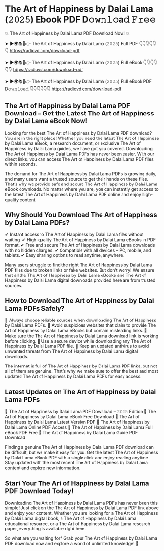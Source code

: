 # The Art of Happiness by Dalai Lama (𝟸𝟶𝟸𝟻) Ebook PDF D𝚘𝚠𝚗𝚕𝚘a𝚍 𝙵𝚛𝚎𝚎

💥 The Art of Happiness by Dalai Lama PDF Download Now! 💥

➤ ►🌍📚📱👉 The Art of Happiness by Dalai Lama (𝟸𝟶𝟸𝟻) F𝚞ll PDF 👇👇👇👇👇👇
https://radiovd.com/download-pdf

➤ ►🌍📚📱👉 The Art of Happiness by Dalai Lama (𝟸𝟶𝟸𝟻) F𝚞ll eBook 👇👇👇👇👇👇
https://radiovd.com/download-pdf

➤ ►🌍📚📱👉 The Art of Happiness by Dalai Lama (𝟸𝟶𝟸𝟻) F𝚞ll eBook PDF D𝚘𝚠𝚗𝚕𝚘a𝚍 👇👇👇👇👇👇
https://radiovd.com/download-pdf

## The Art of Happiness by Dalai Lama PDF Download – Get the Latest The Art of Happiness by Dalai Lama eBook Now!

Looking for the best The Art of Happiness by Dalai Lama PDF download? You are in the right place! Whether you need the latest The Art of Happiness by Dalai Lama eBook, a research document, or exclusive The Art of Happiness by Dalai Lama guides, we have got you covered. Downloading The Art of Happiness by Dalai Lama PDFs has never been easier. With our direct links, you can access The Art of Happiness by Dalai Lama PDF files within seconds.

The demand for The Art of Happiness by Dalai Lama PDFs is growing daily, and many users want a trusted source to get their hands on these files. That’s why we provide safe and secure The Art of Happiness by Dalai Lama eBook downloads. No matter where you are, you can instantly get access to the latest The Art of Happiness by Dalai Lama PDF online and enjoy high-quality content.

## Why Should You Download The Art of Happiness by Dalai Lama PDFs?

✔ Instant access to The Art of Happiness by Dalai Lama files without waiting.
✔ High-quality The Art of Happiness by Dalai Lama eBooks in PDF format.
✔ Free and secure The Art of Happiness by Dalai Lama downloads with no hidden charges.
✔ Compatible with all devices – PC, mobile, and tablets.
✔ Easy sharing options to read anytime, anywhere.

Many users struggle to find the right The Art of Happiness by Dalai Lama PDF files due to broken links or fake websites. But don’t worry! We ensure that all the The Art of Happiness by Dalai Lama eBooks and The Art of Happiness by Dalai Lama digital downloads provided here are from trusted sources.

## How to Download The Art of Happiness by Dalai Lama PDFs Safely?

📌 Always choose reliable sources when downloading The Art of Happiness by Dalai Lama PDFs.
📌 Avoid suspicious websites that claim to provide The Art of Happiness by Dalai Lama eBooks but contain misleading links.
📌 Make sure the The Art of Happiness by Dalai Lama download link is working before clicking.
📌 Use a secure device while downloading any The Art of Happiness by Dalai Lama PDF file.
📌 Keep an updated antivirus to avoid unwanted threats from The Art of Happiness by Dalai Lama digital downloads.

The internet is full of The Art of Happiness by Dalai Lama PDF links, but not all of them are genuine. That’s why we make sure to offer the best and most updated The Art of Happiness by Dalai Lama PDFs for easy access.

## Latest Updates on The Art of Happiness by Dalai Lama PDFs

🔹 The Art of Happiness by Dalai Lama PDF Download – 𝟸𝟶𝟸𝟻 Edition
🔹 The Art of Happiness by Dalai Lama eBook Free Download
🔹 The Art of Happiness by Dalai Lama Latest Version PDF
🔹 The Art of Happiness by Dalai Lama Online PDF Access
🔹 The Art of Happiness by Dalai Lama Full eBook PDF Free
🔹 The Art of Happiness by Dalai Lama Guide PDF Download

Finding a genuine The Art of Happiness by Dalai Lama PDF download can be difficult, but we make it easy for you. Get the latest The Art of Happiness by Dalai Lama eBook PDF with a single click and enjoy reading anytime. Stay updated with the most recent The Art of Happiness by Dalai Lama content and explore new information.

## Start Your The Art of Happiness by Dalai Lama PDF Download Today!

Downloading The Art of Happiness by Dalai Lama PDFs has never been this simple! Just click on the The Art of Happiness by Dalai Lama PDF link above and enjoy your content. Whether you are looking for a The Art of Happiness by Dalai Lama digital book, a The Art of Happiness by Dalai Lama educational resource, or a The Art of Happiness by Dalai Lama research paper, everything is available right here.

So what are you waiting for? Grab your The Art of Happiness by Dalai Lama PDF download now and explore a world of unlimited knowledge! 🚀